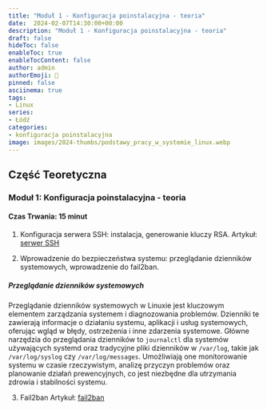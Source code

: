 ```yaml
---
title: "Moduł 1 - Konfiguracja poinstalacyjna - teoria"
date:  2024-02-07T14:30:00+00:00
description: "Moduł 1 - Konfiguracja poinstalacyjna - teoria"
draft: false
hideToc: false
enableToc: true
enableTocContent: false
author: admin
authorEmoji: 🐧
pinned: false
asciinema: true
tags:
- Linux
series:
- Łódź
categories:
- konfiguracja poinstalacyjna
image: images/2024-thumbs/podstawy_pracy_w_systemie_linux.webp
---
```

## Część Teoretyczna
### Moduł 1: Konfiguracja poinstalacyjna - teoria
#### Czas Trwania: 15 minut

1. Konfiguracja serwera SSH: instalacja, generowanie kluczy RSA.
Artykuł: [serwer SSH](https://sysadmin.info.pl/pl/blog/serwer-ssh/)

2. Wprowadzenie do bezpieczeństwa systemu: przeglądanie dzienników systemowych, wprowadzenie do fail2ban.

##### Przeglądanie dzienników systemowych

Przeglądanie dzienników systemowych w Linuxie jest kluczowym elementem zarządzania systemem i diagnozowania problemów. Dzienniki te zawierają informacje o działaniu systemu, aplikacji i usług systemowych, oferując wgląd w błędy, ostrzeżenia i inne zdarzenia systemowe. Główne narzędzia do przeglądania dzienników to `journalctl` dla systemów używających systemd oraz tradycyjne pliki dzienników w `/var/log`, takie jak `/var/log/syslog` czy `/var/log/messages`. Umożliwiają one monitorowanie systemu w czasie rzeczywistym, analizę przyczyn problemów oraz planowanie działań prewencyjnych, co jest niezbędne dla utrzymania zdrowia i stabilności systemu.

3. Fail2ban
Artykuł: [fail2ban](https://sysadmin.info.pl/pl/blog/fail2ban-instalacja-i-konfiguracja/)
